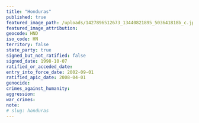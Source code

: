 ```yaml
---
title: "Honduras"
published: true
featured_image_path: /uploads/1427896512673_13440821895_503641818b_c.jpg
featured_image_attribution:
geocode: HND
iso_code: HN
territory: false
state_party: true
signed_but_not_ratified: false
signed_date: 1998-10-07
ratified_or_acceded_date:
entry_into_force_date: 2002-09-01
ratified_apic_date: 2008-04-01
genocide:
crimes_against_humanity:
aggression:
war_crimes:
note:
# slug: honduras
---
```

